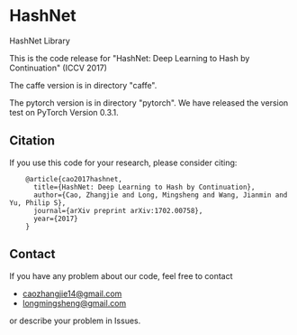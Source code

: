 # HashNet 
HashNet Library

This is the code release for "HashNet: Deep Learning to Hash by Continuation" (ICCV 2017)

The caffe version is in directory "caffe".

The pytorch version is in directory "pytorch". We have released the version test on PyTorch Version 0.3.1.

## Citation
If you use this code for your research, please consider citing:
```
    @article{cao2017hashnet,
      title={HashNet: Deep Learning to Hash by Continuation},
      author={Cao, Zhangjie and Long, Mingsheng and Wang, Jianmin and Yu, Philip S},
      journal={arXiv preprint arXiv:1702.00758},
      year={2017}
    }
```

## Contact
If you have any problem about our code, feel free to contact 
- caozhangjie14@gmail.com
- longmingsheng@gmail.com

or describe your problem in Issues.

